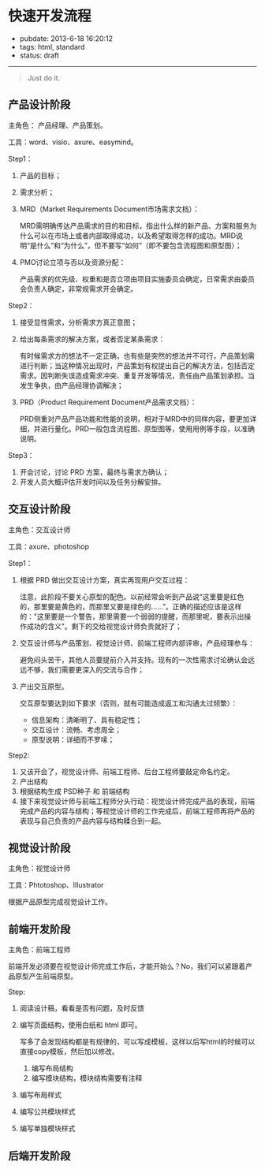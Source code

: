 # 快速开发流程 #

- pubdate: 2013-6-18 16:20:12
- tags: html, standard
- status: draft

----------------

> Just do it.


## 产品设计阶段

主角色： 产品经理、产品策划。

工具：word、visio、axure、easymind。

Step1：

1. 产品的目标；
2. 需求分析；
3. MRD（Market Requirements Document市场需求文档）：

    MRD需明确传达产品需求的目的和目标，指出什么样的新产品、方案和服务为什么可以在市场上或者内部取得成功，以及希望取得怎样的成功。MRD说明“是什么”和“为什么”，但不要写“如何”（即不要包含流程图和原型图）；

4. PMO讨论立项与否以及资源分配：

    产品需求的优先级、权重和是否立项由项目实施委员会确定，日常需求由委员会负责人确定，非常规需求开会确定。

Step2：

1. 接受显性需求，分析需求方真正意图；
2. 给出每条需求的解决方案，或者否定某条需求：

    有时候需求方的想法不一定正确，也有些是突然的想法并不可行，产品策划需进行判断；当这种情况出现时，产品策划有权提出自己的解决方法，包括否定需求。因判断失误造成需求冲突、重复开发等情况，责任由产品策划承担。当发生争执，由产品经理协调解决；

3. PRD（Product Requirement Document产品需求文档）：

    PRD侧重对产品产品功能和性能的说明，相对于MRD中的同样内容，要更加详细，并进行量化。PRD一般包含流程图、原型图等，使用用例等手段，以准确说明。

Step3：

1. 开会讨论，讨论 PRD 方案，最终与需求方确认；
3. 开发人员大概评估开发时间以及任务分解安排。

## 交互设计阶段

主角色：交互设计师

工具：axure、photoshop

Step1：

1. 根据 PRD 做出交互设计方案，真实再现用户交互过程：

    注意，此阶段不要关心原型的配色。以前经常会听到产品说“这里要是红色的，那里要是黄色的，而那里又要是绿色的......”。正确的描述应该是这样的："这里要是一个警告，那里需要一个弱弱的提醒，而那里呢，要表示出操作成功的含义"。剩下的交给视觉设计师负责就好了；

2. 交互设计师与产品策划、视觉设计师、前端工程师内部评审，产品经理参与：

    避免闷头苦干，其他人员要提前介入并支持。现有的一次性需求讨论确认会远远不够，我们需要更深入的交流与合作；

3. 产出交互原型。

    交互原型要达到如下要求（否则，就有可能造成返工和沟通太过频繁）：
    
    - 信息架构：清晰明了、具有稳定性；
    - 交互设计：流畅、考虑周全；
    - 原型说明：详细而不罗嗦；

Step2:

1. 又该开会了，视觉设计师、前端工程师、后台工程师要敲定命名约定。
2. 产出结构
3. 根据结构生成 PSD种子 和 前端结构
4. 接下来视觉设计师与前端工程师分头行动：视觉设计师完成产品的表现，前端完成产品的内容与结构；等视觉设计师的工作完成后，前端工程师再将产品的表现与自己负责的产品内容与结构糅合到一起。

## 视觉设计阶段

主角色：视觉设计师

工具：Phtotoshop、Illustrator

根据产品原型完成视觉设计工作。

## 前端开发阶段

主角色：前端工程师

前端开发必须要在视觉设计师完成工作后，才能开始么？No，我们可以紧跟着产品原型产生前端原型。

Step:

1. 阅读设计稿，看看是否有问题，及时反馈
2. 编写页面结构，使用白纸和 html 即可。

    写多了会发现结构都是有规律的，可以写成模板，这样以后写html的时候可以直接copy模板，然后加以修改。

    1. 编写布局结构
    2. 编写模块结构，模块结构需要有注释

3. 编写布局样式
4. 编写公共模块样式
5. 编写单独模块样式

## 后端开发阶段